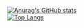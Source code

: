 [![Anurag's GitHub stats](https://github-readme-stats.vercel.app/api?username=efojug&count_private=true&show_icons=true&theme=vue)](https://github.com/anuraghazra/github-readme-stats)  
[![Top Langs](https://github-readme-stats.vercel.app/api/top-langs/?username=anuraghazra&layout=compact)](https://github.com/anuraghazra/github-readme-stats)
